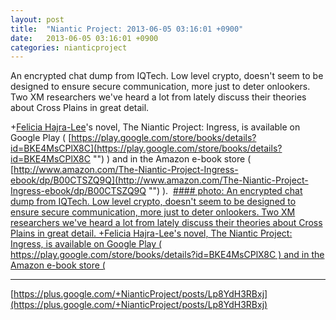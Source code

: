 ```yaml
---
layout: post
title:  "Niantic Project: 2013-06-05 03:16:01 +0900"
date:   2013-06-05 03:16:01 +0900
categories: nianticproject
---
```

An encrypted chat dump from IQTech. Low level crypto, doesn't seem to be designed to ensure secure communication, more just to deter onlookers. Two XM researchers we've heard a lot from lately discuss their theories about Cross Plains in great detail.

+[Felicia Hajra-Lee](https://plus.google.com/118344555717370644832 "")'s novel, The Niantic Project: Ingress, is available on Google Play ( [https://play.google.com/store/books/details?id=BKE4MsCPlX8C](https://play.google.com/store/books/details?id=BKE4MsCPlX8C "") ) and in the Amazon e-book store ( [http://www.amazon.com/The-Niantic-Project-Ingress-ebook/dp/B00CTSZQ9Q](http://www.amazon.com/The-Niantic-Project-Ingress-ebook/dp/B00CTSZQ9Q "") ). 
[#### photo: An encrypted chat dump from IQTech. Low level crypto, doesn't seem to be designed to ensure secure communication, more just to deter onlookers. Two XM researchers we've heard a lot from lately discuss their theories about Cross Plains in great detail.
+Felicia Hajra-Lee's novel, The Niantic Project: Ingress, is available on Google Play ( https://play.google.com/store/books/details?id=BKE4MsCPlX8C ) and in the Amazon e-book store (](https://lh4.googleusercontent.com/-V-Bh2XKZV0E/Ua4unRMEiuI/AAAAAAAAcv8/MiJ4u1OFT1o/w1125-h1500/beneath.png "")
- - -
[https://plus.google.com/+NianticProject/posts/Lp8YdH3RBxj](https://plus.google.com/+NianticProject/posts/Lp8YdH3RBxj)
